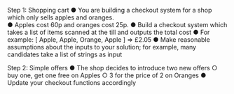 Step 1: Shopping cart
● You are building a checkout system for a shop which only sells apples and 
oranges.   
● Apples cost 60p and oranges cost 25p. 
● Build a checkout system which takes a list of items scanned at the till and outputs 
the total cost 
● For example: [ Apple, Apple, Orange, Apple ] => £2.05 
● Make reasonable assumptions about the inputs to your solution; for example, many 
candidates take a list of strings as input 
 
Step 2: Simple offers
● The shop decides to introduce two new offers 
	○ buy one, get one free on Apples 
	○ 3 for the price of 2 on Oranges 
● Update your checkout functions accordingly 
